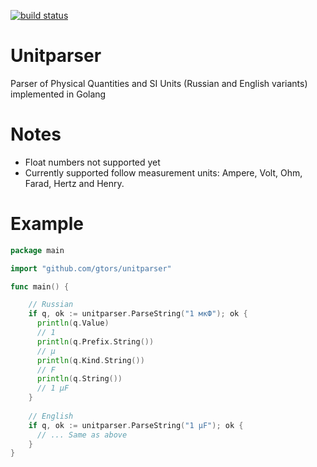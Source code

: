 [![build status](https://travis-ci.com/gtors/unitparser.svg?branch=master)](https://travis-ci.com/gtors/unitparser)

# Unitparser
Parser of Physical Quantities and SI Units (Russian and English variants) implemented in Golang 

# Notes
* Float numbers not supported yet
* Currently supported follow measurement units: Ampere, Volt, Ohm, Farad, Hertz and Henry.

# Example

```go
package main

import "github.com/gtors/unitparser"

func main() {

    // Russian
    if q, ok := unitparser.ParseString("1 мкФ"); ok {
      println(q.Value)
      // 1
      println(q.Prefix.String())
      // μ
      println(q.Kind.String())
      // F
      println(q.String()) 
      // 1 μF
    }
    
    // English
    if q, ok := unitparser.ParseString("1 μF"); ok {
      // ... Same as above
    }
}
```

